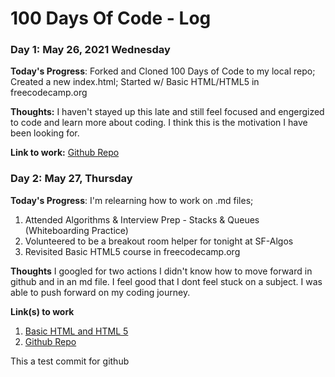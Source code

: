 # 100 Days Of Code - Log

### Day 1: May 26, 2021 Wednesday

**Today's Progress**: Forked and Cloned 100 Days of Code to my local repo; Created a new index.html; Started w/ Basic HTML/HTML5 in freecodecamp.org

**Thoughts:** I haven't stayed up this late and still feel focused and engergized to code and learn more about coding. I think this is the motivation I have been looking for.

**Link to work:** [Github Repo](https://github.com/webdesigner2019/100-days-of-code.git)

<!--- ### Day 0: February 30, 2016 (Example 2)
##### (delete me or comment me out)

**Today's Progress**: Fixed CSS, worked on canvas functionality for the app.

**Thoughts**: I really struggled with CSS, but, overall, I feel like I am slowly getting better at it. Canvas is still new for me, but I managed to figure out some basic functionality.

**Link(s) to work**: [Calculator App](http://www.example.com)
--->

### Day 2: May 27, Thursday

**Today's Progress**: I'm relearning how to work on .md files; 
1. Attended Algorithms & Interview Prep - Stacks & Queues (Whiteboarding Practice)
2. Volunteered to be a breakout room helper for tonight at SF-Algos
3. Revisited Basic HTML5 course in freecodecamp.org

**Thoughts** I googled for two actions I didn't know how to move forward in github and in an md file. I feel good that I dont feel stuck on a subject. I was able to push forward on my coding journey. 

**Link(s) to work**
1. [Basic HTML and HTML 5](https://www.freecodecamp.org/learn/responsive-web-design/basic-html-and-html5/headline-with-the-h2-element)
2. [Github Repo](https://github.com/webdesigner2019/100-days-of-code.git)

<!--- 1. [Find the Longest Word in a String](https://www.freecodecamp.com/challenges/find-the-longest-word-in-a-string)
2. [Title Case a Sentence](https://www.freecodecamp.com/challenges/title-case-a-sentence) --->


This a test commit for github